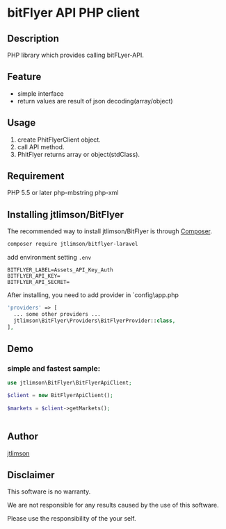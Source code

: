 bitFlyer API PHP client
=======================

## Description

PHP library which provides calling bitFLyer-API.

## Feature

- simple interface
- return values are result of json decoding(array/object)

## Usage

1. create PhitFlyerClient object.
2. call API method.
3. PhitFlyer returns array or object(stdClass).

## Requirement

PHP 5.5 or later
php-mbstring
php-xml

## Installing jtlimson/BitFlyer

The recommended way to install jtlimson/BitFlyer is through
[Composer](http://getcomposer.org).

```bash
composer require jtlimson/bitflyer-laravel
```
add environment setting `.env`
```
BITFLYER_LABEL=Assets_API_Key_Auth
BITFLYER_API_KEY=
BITFLYER_API_SECRET=
```
After installing, you need to add provider in `config\app.php
```php
'providers' => [
  ... some other providers ...
  jtlimson\BitFlyer\Providers\BitFlyerProvider::class,
],
```


## Demo

### simple and fastest sample:
```php
use jtlimson\BitFlyer\BitFlyerApiClient;

$client = new BitFlyerApiClient();
 
$markets = $client->getMarkets();
 
```

## Author

[jtlimson](https://github.com/jtlimson)

## Disclaimer

This software is no warranty.

We are not responsible for any results caused by the use of this software.

Please use the responsibility of the your self.

